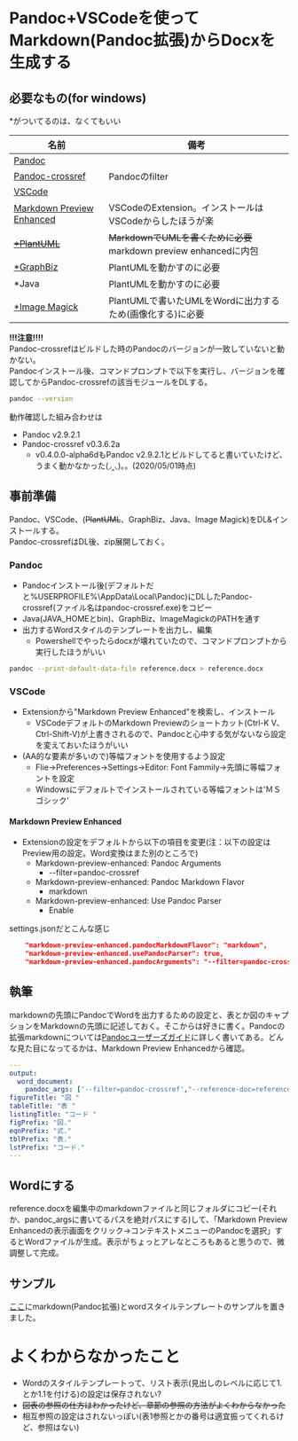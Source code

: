 # Pandoc+VSCodeを使ってMarkdown(Pandoc拡張)からDocxを生成する
## 必要なもの(for windows)
\*がついてるのは、なくてもいい  

| 名前 | 備考 |
|---|---|
| [Pandoc](https://pandoc.org/installing.html) | |
| [Pandoc-crossref](https://github.com/lierdakil/pandoc-crossref/releases) | Pandocのfilter |
| [VSCode](https://code.visualstudio.com/)  | |
| [Markdown Preview Enhanced](https://shd101wyy.github.io/markdown-preview-enhanced/#/) | VSCodeのExtension。インストールはVSCodeからしたほうが楽 |
| ~~[*PlantUML](https://plantuml.com/ja/download)~~ | ~~MarkdownでUMLを書くために必要~~ markdown preview enhancedに内包 |
| [*GraphBiz](https://www.graphviz.org/download/) | PlantUMLを動かすのに必要 |
| *Java | PlantUMLを動かすのに必要 |
| [*Image Magick](https://imagemagick.org/script/download.php) | PlantUMLで書いたUMLをWordに出力するため(画像化する)に必要 |

__!!!注意!!!!__  
Pandoc-crossrefはビルドした時のPandocのバージョンが一致していないと動かない。  
Pandocインストール後、コマンドプロンプトで以下を実行し、バージョンを確認してからPandoc-crossrefの該当モジュールをDLする。

```sh
pandoc --version
```

動作確認した組み合わせは  

- Pandoc v2.9.2.1  
- Pandoc-crossref v0.3.6.2a  
  - v0.4.0.0-alpha6dもPandoc v2.9.2.1とビルドしてると書いていたけど、うまく動かなかった(◞‸◟)。。(2020/05/01時点)

## 事前準備
Pandoc、VSCode、(~~PlantUML~~、GraphBiz、Java、Image Magick)をDL&インストールする。  
Pandoc-crossrefはDL後、zip展開しておく。

### Pandoc
- Pandocインストール後(デフォルトだと%USERPROFILE%\\AppData\\Local\\Pandoc)にDLしたPandoc-crossref(ファイル名はpandoc-crossref.exe)をコピー
- Java(JAVA_HOMEとbin)、GraphBiz、ImageMagickのPATHを通す
- 出力するWordスタイルのテンプレートを出力し、編集
  - Powershellでやったらdocxが壊れていたので、コマンドプロンプトから実行したほうがいい
```sh
pandoc --print-default-data-file reference.docx > reference.docx
```

### VSCode
- Extensionから"Markdown Preview Enhanced"を検索し、インストール
  - VSCodeデフォルトのMarkdown Previewのショートカット(Ctrl-K V、Ctrl-Shift-V)が上書きされるので、Pandocと心中する気がないなら設定を変えておいたほうがいい 
- (AA的な要素が多いので)等幅フォントを使用するよう設定
  - Flie->Preferences->Settings->Editor: Font Fammily->先頭に等幅フォントを設定
  - Windowsにデフォルトでインストールされている等幅フォントは'ＭＳ ゴシック'

#### Markdown Preview Enhanced
- Extensionの設定をデフォルトから以下の項目を変更(注：以下の設定はPreview用の設定。Word変換はまた別のところで)
  - Markdown-preview-enhanced: Pandoc Arguments
    - --filter=pandoc-crossref
  - Markdown-preview-enhanced: Pandoc Markdown Flavor
    - markdown
  - Markdown-preview-enhanced: Use Pandoc Parser
    - Enable

settings.jsonだとこんな感じ

```json
    "markdown-preview-enhanced.pandocMarkdownFlavor": "markdown",
    "markdown-preview-enhanced.usePandocParser": true,
    "markdown-preview-enhanced.pandocArguments": "--filter=pandoc-crossref",
```

## 執筆
markdownの先頭にPandocでWordを出力するための設定と、表とか図のキャプションをMarkdownの先頭に記述しておく。そこからは好きに書く。Pandocの拡張markdownについては[Pandocユーザーズガイド](https://pandoc-doc-ja.readthedocs.io/ja/latest/users-guide.html)に詳しく書いてある。どんな見た目になってるかは、Markdown Preview Enhancedから確認。

```yaml
---
output:
  word_document:
    pandoc_args: ['--filter=pandoc-crossref',"--reference-doc=reference.docx"]
figureTitle: "図 "
tableTitle: "表 "
listingTitle: "コード "
figPrefix: "図."
eqnPrefix: "式."
tblPrefix: "表."
lstPrefix: "コード."
---
```

## Wordにする
reference.docxを編集中のmarkdownファイルと同じフォルダにコピー(それか、pandoc_argsに書いてるパスを絶対パスにする)して、「Markdown Preview Enhancedの表示画面をクリック->コンテキストメニューのPandocを選択」するとWordファイルが生成。表示がちょっとアレなところもあると思うので、微調整して完成。

## サンプル
[ここ](https://github.com/msntts/memorandum/tree/master/pandoc-setup/sample)にmarkdown(Pandoc拡張)とwordスタイルテンプレートのサンプルを置きました。  

# よくわからなかったこと
- Wordのスタイルテンプレートって、リスト表示(見出しのレベルに応じて1.とか1.1を付ける)の設定は保存されない?
- ~~図表の参照の仕方はわかったけど、章節の参照の方法がよくわからなかった~~
- 相互参照の設定はされないっぽい(表1参照とかの番号は適宜振ってくれるけど、参照はない)
